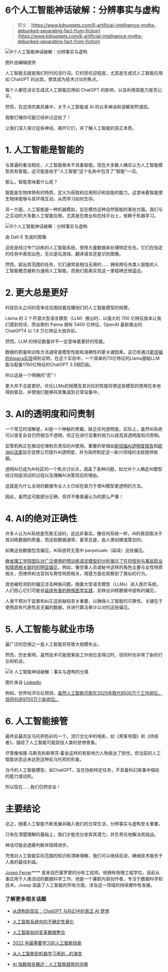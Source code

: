# 6个人工智能神话破解：分辨事实与虚构

> 原文：[https://www.kdnuggets.com/6-artificial-intelligence-myths-debunked-separating-fact-from-fiction](https://www.kdnuggets.com/6-artificial-intelligence-myths-debunked-separating-fact-from-fiction)

![6个人工智能神话破解：分辨事实与虚构](../Images/210e9d3ef296f3feaadf060e77067773.png)

图片由编辑提供

人工智能无疑是我们时代的流行词。它的受欢迎程度，尤其是生成式人工智能应用如 ChatGPT 的出现，使其成为技术讨论的焦点。

每个人都在谈论生成式人工智能应用如 ChatGPT 的影响，以及利用其能力是否公平。

然而，在这场完美风暴中，关于人工智能或 AI 的众多神话和误解突然涌现。

我敢打赌你可能已经听过这些了！

让我们深入探讨这些神话，揭开它们，并了解人工智能的真正本质。

# 1. 人工智能是智能的

与普遍的看法相反，人工智能根本不具备智能。现在大多数人确实认为人工智能模型具有智能。这可能是由于“人工智能”这个名称中包含了“智能”一词。

那么，智能意味着什么呢？

智能是生物体特有的特质，定义为获取和应用知识和技能的能力。这意味着智能使生物体能够与其环境互动，从而学习如何生存。

另一方面，人工智能是一种机器模拟，旨在模仿这种自然智能的某些方面。我们与之互动的大多数人工智能应用，尤其是在商业和在线平台上，依赖于机器学习。

![6个人工智能神话破解：分辨事实与虚构](../Images/9005e4d672aea5087a82ba3dce22d97b.png)

由 Dall-E 生成的图像

这些是经过专门训练的人工智能系统，使用大量数据来处理特定任务。它们在指定的任务中表现出色，无论是玩游戏、翻译语言还是识别图像。

然而，超出其范围的任务，它们通常是相当无用的…… 拥有跨任务类人智能的人工智能概念被称为通用人工智能，而我们距离实现这一里程碑还很遥远。

# 2. 更大总是更好

科技巨头之间的竞争往往围绕着炫耀他们的人工智能模型的规模。

Llama 的 2 个开源大型语言模型（LLM）推出时，以强大的 700 亿特征版本让我们感到惊讶，而谷歌的 Palma 拥有 5400 亿特征，OpenAI 最新推出的 ChatGPT4 以 1.8 万亿特征大放异彩。

然而，LLM 的特征数量并不一定意味着更好的性能。

数据的质量和训练方法通常是模型性能和准确性的更关键因素。这已经通过[斯坦福的Alpaca实验](https://crfm.stanford.edu/2023/03/13/alpaca.html)得到证明，在这个实验中，一个简单的70亿特征的Llama基础LLM能与配备1760亿特征的ChatGPT 3.5相匹敌。

所以这是一个明确的“否”！

更大并不总是更好。优化LLMs的规模及其对应的性能将使这些模型的使用在本地得到普及，并使我们能够将其集成到日常设备中。

# 3. AI的透明度和问责制

一个常见的误解是，AI是一个神秘的黑箱，缺乏任何透明度。实际上，虽然AI系统可以很复杂且仍然相当不透明，但正在进行显著的努力以提高其透明度和问责制。

监管机构正在推动伦理和负责任的AI使用。重要的举措如[斯坦福AI透明度报告](https://www.reuters.com/technology/stanford-researchers-issue-ai-transparency-report-urge-tech-companies-reveal-2023-10-18/)和[欧洲AI法案](https://www.europarl.europa.eu/news/en/headlines/society/20230601STO93804/eu-ai-act-first-regulation-on-artificial-intelligence?&at_campaign=20226-Digital&at_medium=Google_Ads&at_platform=Search&at_creation=RSA&at_goal=TR_G&at_advertiser=Webcomm&at_audience=ai%20eu&at_topic=Artificial_intelligence_Act&at_location=ES&gclid=CjwKCAjwysipBhBXEiwApJOcu1LmQb4wn6mx4gvY-k5rCK9AVDIknxLTvi2jTRjrLUNBM8-ZUsVTgBoCtfoQAvD_BwE)旨在促使公司提升AI透明度，并为政府制定这一新兴领域的法规提供依据。

透明AI已成为AI社区的一个焦点讨论点，涵盖了各种问题，如允许个人确定AI模型经过彻底测试的过程以及理解AI决策背后的理由。

这就是为什么全球的数据专业人士已经在致力于使AI模型更透明的方法。

因此，虽然这可能部分正确，但并不像普遍认为的那么严重！

# 4. AI的绝对正确性

许多人认为AI系统是完美无误的，这远非事实。像任何系统一样，AI的表现取决于其训练数据的质量，而这些数据通常，甚至总是，由人类创建或策划的。

如果这些数据包含偏见，AI系统将无意中 perpetuate（延续）这些偏见。

[麻省理工学院团队对广泛使用的预训练语言模型的分析揭示了在将性别与某些职业和情感相关联时的明显偏见](https://news.mit.edu/2023/large-language-models-are-biased-can-logic-help-save-them-0303)。例如，像空乘人员或秘书这样的角色主要与女性特质相关，而律师和法官则与男性特质相关。情感方面也观察到了类似的行为。

其他被检测到的偏见涉及种族问题。随着大型语言模型（LLMs）进入医疗系统，人们担心它们可能会[延续有害的种族医学实践](https://www.nature.com/articles/s41746-023-00939-z#:~:text=Large%20language%20models%20,to%20assess%20whether%20four)，反映出训练数据中固有的偏见。

人类干预对于监督和纠正这些缺陷至关重要，以确保人工智能的可靠性。关键在于使用具有代表性且无偏的数据，并进行算法审计以对抗这些偏见。

# 5\. 人工智能与就业市场

最广泛的恐惧之一是人工智能将导致大规模失业。

然而，历史表明，虽然技术可能使某些工作岗位变得过时，但同时也孕育了新的行业和机会。

![6 人工智能神话破解：事实与虚构的分离](../Images/a963b70ab9a0cc4bb388b618dcf09a3e.png)

图片来自 [LinkedIn](https://www.linkedin.com/posts/josep-ferrer-sanchez_aicommunity-artificialintelligence-productivityboost-activity-7067892146204286976-KAbV?utm_source=share&utm_medium=member_desktop)

例如，世界经济论坛预测，[虽然人工智能可能在2025年取代8500万个工作岗位，但将创造9700万个新岗位。](https://cepr.org/voxeu/columns/impact-artificial-intelligence-growth-and-employment#:~:text=The%20World%20Economic%20Forum%20concluded,information%20security%20and%20digital%20marketing.)

# 6\. 人工智能接管

最终且最具反乌托邦色彩的一个。流行文化中的电影，如《黑客帝国》和《终结者》，描绘了人工智能可能奴役人类的悲惨景象。

尽管像埃隆·马斯克和斯蒂芬·霍金这样的有影响力人物表达了担忧，但当前的人工智能状态远未达到这种反乌托邦的形象。

当今的人工智能模型，如ChatGPT，旨在协助特定任务，不具备科幻故事中描绘的能力或动机。

所以现在……我们仍然安全！

# 主要结论

总之，随着人工智能不断发展并融入我们的日常生活，分辨事实与虚构至关重要。

只有在清楚理解的基础上，我们才能充分发挥其潜力，并负责任地解决其挑战。

神话可能会遮蔽判断并阻碍进步。

凭借对人工智能实际范围的知识和清晰理解，我们可以继续前进，确保技术服务于人类的最佳利益。

**[](https://www.linkedin.com/in/josep-ferrer-sanchez/)**[Josep Ferrer](https://www.linkedin.com/in/josep-ferrer-sanchez)**** 是来自巴塞罗那的分析工程师。他拥有物理工程学位，目前从事应用于人类流动的数据科学工作。他是一个兼职内容创作者，专注于数据科学和技术。Josep 涵盖了人工智能的所有方面，涉及这一领域的持续爆炸性发展。

### 了解更多相关话题

+   [从虚构到现实：ChatGPT 与科幻中的真正 AI 梦想](https://www.kdnuggets.com/from-fiction-to-reality-chatgpt-and-the-sci-fi-dream-of-true-ai-conversation)

+   [人工智能系统中的不确定性量化](https://www.kdnuggets.com/2022/04/uncertainty-quantification-artificial-intelligencebased-systems.html)

+   [人工智能如何变革数据整合](https://www.kdnuggets.com/2022/04/artificial-intelligence-transform-data-integration.html)

+   [2022 年最需要学习的人工智能技能](https://www.kdnuggets.com/2022/08/indemand-artificial-intelligence-skills-learn-2022.html)

+   [从人工智能到机器学习再到…的演变](https://www.kdnuggets.com/2022/08/evolution-artificial-intelligence-machine-learning-data-science.html)

+   [AI 指数报告概述：人工智能趋势的测量](https://www.kdnuggets.com/2023/04/overview-ai-index-report-measuring-trends-artificial-intelligence.html)
